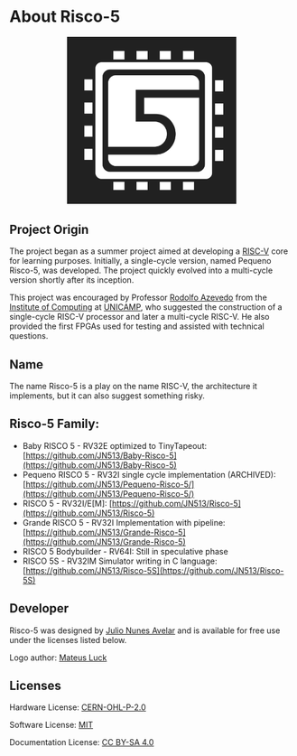 # About Risco-5

<p align="center">
<img src="../../imgs/risco5.jpeg" alt="Processor Logo" width="300px">
</p>

## Project Origin

The project began as a summer project aimed at developing a [RISC-V](https://riscv.org/) core for learning purposes. Initially, a single-cycle version, named Pequeno Risco-5, was developed. The project quickly evolved into a multi-cycle version shortly after its inception.

This project was encouraged by Professor [Rodolfo Azevedo](https://www.ic.unicamp.br/~rodolfo/) from the [Institute of Computing](https://www.ic.unicamp.br/) at [UNICAMP](http://www.unicamp.br/), who suggested the construction of a single-cycle RISC-V processor and later a multi-cycle RISC-V. He also provided the first FPGAs used for testing and assisted with technical questions.

## Name

The name Risco-5 is a play on the name RISC-V, the architecture it implements, but it can also suggest something risky.

## Risco-5 Family:

- Baby RISCO 5 - RV32E optimized to TinyTapeout: [https://github.com/JN513/Baby-Risco-5](https://github.com/JN513/Baby-Risco-5)
- Pequeno RISCO 5 - RV32I single cycle implementation (ARCHIVED): [https://github.com/JN513/Pequeno-Risco-5/](https://github.com/JN513/Pequeno-Risco-5/)
- RISCO 5 - RV32I/E[M]: [https://github.com/JN513/Risco-5](https://github.com/JN513/Risco-5)
- Grande RISCO 5 - RV32I Implementation with pipeline: [https://github.com/JN513/Grande-Risco-5](https://github.com/JN513/Grande-Risco-5)
- RISCO 5 Bodybuilder - RV64I: Still in speculative phase
- RISCO 5S - RV32IM Simulator writing in C language: [https://github.com/JN513/Risco-5S](https://github.com/JN513/Risco-5S)

## Developer

Risco-5 was designed by [Julio Nunes Avelar](https://github.com/JN513) and is available for free use under the licenses listed below.

Logo author: [Mateus Luck](https://www.instagram.com/mateusluck/)

## Licenses

Hardware License: [CERN-OHL-P-2.0](https://github.com/JN513/Risco-5/blob/main/LICENSE)

Software License: [MIT](https://github.com/JN513/Risco-5/blob/main/software/LICENSE-MIT)

Documentation License: [CC BY-SA 4.0](https://github.com/JN513/Risco-5/blob/main/LICENSE-CC)